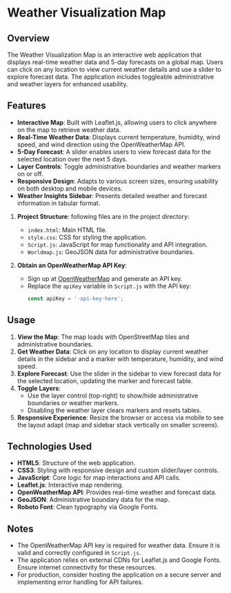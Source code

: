 # Weather Visualization Map

## Overview
The Weather Visualization Map is an interactive web application that displays real-time weather data and 5-day forecasts on a global map. Users can click on any location to view current weather details and use a slider to explore forecast data. The application includes toggleable administrative and weather layers for enhanced usability.

## Features
- **Interactive Map**: Built with Leaflet.js, allowing users to click anywhere on the map to retrieve weather data.
- **Real-Time Weather Data**: Displays current temperature, humidity, wind speed, and wind direction using the OpenWeatherMap API.
- **5-Day Forecast**: A slider enables users to view forecast data for the selected location over the next 5 days.
- **Layer Controls**: Toggle administrative boundaries and weather markers on or off.
- **Responsive Design**: Adapts to various screen sizes, ensuring usability on both desktop and mobile devices.
- **Weather Insights Sidebar**: Presents detailed weather and forecast information in tabular format.


1. **Project Structure**:
       following files are in the project directory:
   - `index.html`: Main HTML file.
   - `style.css`: CSS for styling the application.
   - `Script.js`: JavaScript for map functionality and API integration.
   - `Worldmap.js`: GeoJSON data for administrative boundaries.

2. **Obtain an OpenWeatherMap API Key**:
   - Sign up at [OpenWeatherMap](https://openweathermap.org/) and generate an API key.
   - Replace the `apiKey` variable in `Script.js` with the API key:
     ```javascript
     const apiKey = '-api-key-here';
     
## Usage
1. **View the Map**: The map loads with OpenStreetMap tiles and administrative boundaries.
2. **Get Weather Data**: Click on any location to display current weather details in the sidebar and a marker with temperature, humidity, and wind speed.
3. **Explore Forecast**: Use the slider in the sidebar to view forecast data for the selected location, updating the marker and forecast table.
4. **Toggle Layers**:
   - Use the layer control (top-right) to show/hide administrative boundaries or weather markers.
   - Disabling the weather layer clears markers and resets tables.
5. **Responsive Experience**: Resize the browser or access via mobile to see the layout adapt (map and sidebar stack vertically on smaller screens).

## Technologies Used
- **HTML5**: Structure of the web application.
- **CSS3**: Styling with responsive design and custom slider/layer controls.
- **JavaScript**: Core logic for map interactions and API calls.
- **Leaflet.js**: Interactive map rendering.
- **OpenWeatherMap API**: Provides real-time weather and forecast data.
- **GeoJSON**: Administrative boundary data for the map.
- **Roboto Font**: Clean typography via Google Fonts.

## Notes
- The OpenWeatherMap API key is required for weather data. Ensure it is valid and correctly configured in `Script.js`.
- The application relies on external CDNs for Leaflet.js and Google Fonts. Ensure internet connectivity for these resources.
- For production, consider hosting the application on a secure server and implementing error handling for API failures.
